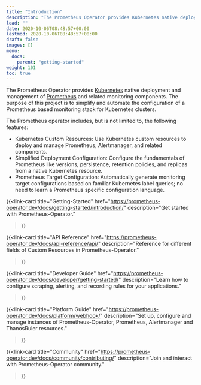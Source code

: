 ```yaml
---
title: "Introduction"
description: "The Prometheus Operator provides Kubernetes native deployment and management of Prometheus and related monitoring components"
lead: ""
date: 2020-10-06T08:48:57+00:00
lastmod: 2020-10-06T08:48:57+00:00
draft: false
images: []
menu:
  docs:
    parent: "getting-started"
weight: 101
toc: true
---
```


The Prometheus Operator provides [Kubernetes](https://kubernetes.io/) native deployment and management of [Prometheus](https://prometheus.io/) and related monitoring components.
The purpose of this project is to simplify and automate the configuration of a Prometheus based monitoring stack for Kubernetes clusters.

The Prometheus operator includes, but is not limited to, the following features:

- Kubernetes Custom Resources: Use Kubernetes custom resources to deploy and manage Prometheus, Alertmanager, and related components.
- Simplified Deployment Configuration: Configure the fundamentals of Prometheus like versions, persistence, retention policies, and replicas from a native Kubernetes resource.
- Prometheus Target Configuration: Automatically generate monitoring target configurations based on familiar Kubernetes label queries; no need to learn a Prometheus specific configuration language.

<!-- Getting-Started -->
{{<link-card
  title="Getting-Started"
  href="https://prometheus-operator.dev/docs/getting-started/introduction/"
  description="Get started with Prometheus-Operator."
>}}

<!-- API -->
{{<link-card
  title="API Reference"
  href="https://prometheus-operator.dev/docs/api-reference/api/"
  description="Reference for different fields of Custom Resources in Prometheus-Operator."
>}}

<!-- Developer Guide -->
{{<link-card
  title="Developer Guide"
  href="https://prometheus-operator.dev/docs/developer/getting-started/"
  description="Learn how to configure scraping, alerting, and recording rules for your applications."
>}}

<!-- Platform Guide -->
{{<link-card
  title="Platform Guide"
  href="https://prometheus-operator.dev/docs/platform/webhook/"
  description="Set up, configure and manage instances of Prometheus-Operator, Prometheus, Alertmanager and ThanosRuler resources."
>}}

<!-- Community -->
{{<link-card
  title="Community"
  href="https://prometheus-operator.dev/docs/community/contributing/"
  description="Join and interact with Prometheus-Operator community."
>}}